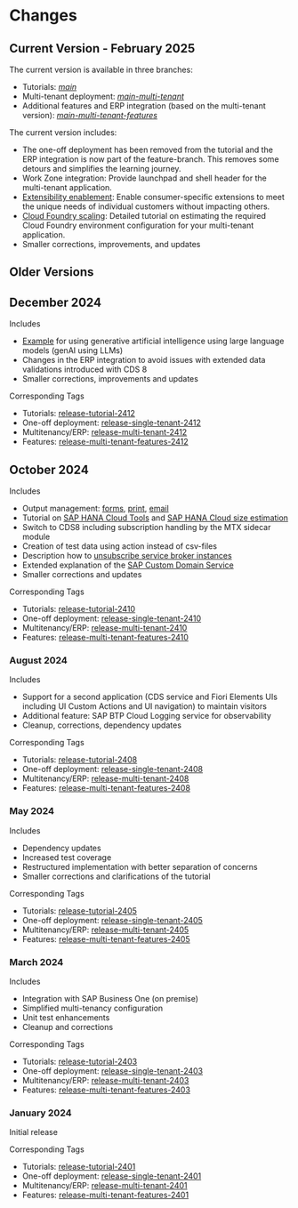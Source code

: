 # Changes

## Current Version - February 2025

The current version is available in three branches:
- Tutorials: [*main*](../../../)
- Multi-tenant deployment: [*main-multi-tenant*](../../../tree/main-multi-tenant)
- Additional features and ERP integration (based on the multi-tenant version): [*main-multi-tenant-features*](../../../tree/main-multi-tenant-features)

The current version includes:
- The one-off deployment has been removed from the tutorial and the ERP integration is now part of the feature-branch. This removes some detours and simplifies the learning journey.
- Work Zone integration: Provide launchpad and shell header for the multi-tenant application.
- [Extensibility enablement](50-Multi-Tenancy-Features-Tenant-Extensibility.md): Enable consumer-specific extensions to meet the unique needs of individual customers without impacting others.
- [Cloud Foundry scaling](28-CF-Environment-Scaling.md): Detailed tutorial on estimating the required Cloud Foundry environment configuration for your multi-tenant application.
- Smaller corrections, improvements, and updates

## Older Versions

## December 2024

Includes
- [Example](45-Multi-Tenancy-Features-GenAI.md) for using generative artificial intelligence using large language models (genAI using LLMs)
- Changes in the ERP integration to avoid issues with extended data validations introduced with CDS 8
- Smaller corrections, improvements and updates

Corresponding Tags
- Tutorials: [release-tutorial-2412](https://github.com/SAP-samples/partner-reference-application/releases/tag/release-tutorial-2412)
- One-off deployment: [release-single-tenant-2412](https://github.com/SAP-samples/partner-reference-application/releases/tag/release-single-tenant-2412)
- Multitenancy/ERP: [release-multi-tenant-2412](https://github.com/SAP-samples/partner-reference-application/releases/tag/release-multi-tenant-2412)
- Features: [release-multi-tenant-features-2412](https://github.com/SAP-samples/partner-reference-application/releases/tag/release-multi-tenant-features-2412)

## October 2024

Includes
- Output management: [forms](44a-Multi-Tenancy-Features-Forms.md), [print](44b-Multi-Tenancy-Features-Print.md), [email](44c-Multi-Tenancy-Features-EMail.md)
- Tutorial on [SAP HANA Cloud Tools](27-Hana-DB-Scaling.md#sap-hana-cloud-tools) and [SAP HANA Cloud size estimation](27-Hana-DB-Scaling.md)
- Switch to CDS8 including subscription handling by the MTX sidecar module
- Creation of test data using action instead of csv-files
- Description how to [unsubscribe service broker instances](42b-Multi-Tenancy-Provisioning-Service-Broker.md#unsubscribe-the-service-broker-in-a-consumer-sap-btp-subaccount)
- Extended explanation of the [SAP Custom Domain Service](24-Multi-Tenancy-Deployment.md#configure-the-application-subdomain-custom-domain)
- Smaller corrections and updates

Corresponding Tags
- Tutorials: [release-tutorial-2410](https://github.com/SAP-samples/partner-reference-application/releases/tag/release-tutorial-2410)
- One-off deployment: [release-single-tenant-2410](https://github.com/SAP-samples/partner-reference-application/releases/tag/release-single-tenant-2410)
- Multitenancy/ERP: [release-multi-tenant-2410](https://github.com/SAP-samples/partner-reference-application/releases/tag/release-multi-tenant-2410)
- Features: [release-multi-tenant-features-2410](https://github.com/SAP-samples/partner-reference-application/releases/tag/release-multi-tenant-features-2410)

### August 2024

Includes
- Support for a second application (CDS service and Fiori Elements UIs including UI Custom Actions and UI navigation) to maintain visitors
- Additional feature: SAP BTP Cloud Logging service for observability
- Cleanup, corrections, dependency updates

Corresponding Tags
- Tutorials: [release-tutorial-2408](https://github.com/SAP-samples/partner-reference-application/releases/tag/release-tutorial-2408)
- One-off deployment: [release-single-tenant-2408](https://github.com/SAP-samples/partner-reference-application/releases/tag/release-single-tenant-2408)
- Multitenancy/ERP: [release-multi-tenant-2408](https://github.com/SAP-samples/partner-reference-application/releases/tag/release-multi-tenant-2408)
- Features: [release-multi-tenant-features-2408](https://github.com/SAP-samples/partner-reference-application/releases/tag/release-multi-tenant-features-2408)

### May 2024

Includes
- Dependency updates
- Increased test coverage
- Restructured implementation with better separation of concerns
- Smaller corrections and clarifications of the tutorial

Corresponding Tags
- Tutorials: [release-tutorial-2405](https://github.com/SAP-samples/partner-reference-application/releases/tag/release-tutorial-2405)
- One-off deployment: [release-single-tenant-2405](https://github.com/SAP-samples/partner-reference-application/releases/tag/release-single-tenant-2405)
- Multitenancy/ERP: [release-multi-tenant-2405](https://github.com/SAP-samples/partner-reference-application/releases/tag/release-multi-tenant-2405)
- Features: [release-multi-tenant-features-2405](https://github.com/SAP-samples/partner-reference-application/releases/tag/release-multi-tenant-features-2405)

### March 2024

Includes
- Integration with SAP Business One (on premise)
- Simplified multi-tenancy configuration
- Unit test enhancements
- Cleanup and corrections

Corresponding Tags
- Tutorials: [release-tutorial-2403](https://github.com/SAP-samples/partner-reference-application/releases/tag/release-tutorial-2403)
- One-off deployment: [release-single-tenant-2403](https://github.com/SAP-samples/partner-reference-application/releases/tag/release-single-tenant-2403)
- Multitenancy/ERP: [release-multi-tenant-2403](https://github.com/SAP-samples/partner-reference-application/releases/tag/release-multi-tenant-2403)
- Features: [release-multi-tenant-features-2403](https://github.com/SAP-samples/partner-reference-application/releases/tag/release-multi-tenant-features-2403)

### January 2024
 
Initial release

Corresponding Tags
- Tutorials: [release-tutorial-2401](https://github.com/SAP-samples/partner-reference-application/releases/tag/release-tutorial-2401)
- One-off deployment: [release-single-tenant-2401](https://github.com/SAP-samples/partner-reference-application/releases/tag/release-single-tenant-2401)
- Multitenancy/ERP: [release-multi-tenant-2401](https://github.com/SAP-samples/partner-reference-application/releases/tag/release-multi-tenant-2401)
- Features: [release-multi-tenant-features-2401](https://github.com/SAP-samples/partner-reference-application/releases/tag/release-multi-tenant-features-2401)
